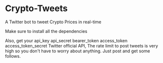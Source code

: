 # Crypto-Tweets
A Twitter bot to tweet Crypto Prices in real-time

Make sure to install all the dependencies

Also, get your 
api_key
api_secret
bearer_token
access_token
access_token_secret Twitter official API, The rate limit to post tweets is very high so you don't have to worry about anything. Just post and get some follows.
